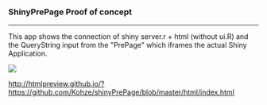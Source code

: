 ### ShinyPrePage Proof of concept

---

This app shows the connection of shiny server.r + html (without ui.R) and the QueryString input from the "PrePage" which iframes the actual Shiny Application. 


![](http://i.imgur.com/MHTW7Wvr.png)


http://htmlpreview.github.io/?https://github.com/Kohze/shinyPrePage/blob/master/html/index.html